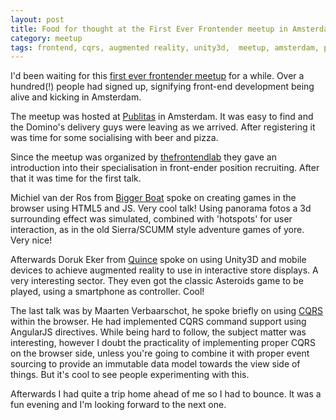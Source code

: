 ```yaml
---
layout: post
title: Food for thought at the First Ever Frontender meetup in Amsterdam
category: meetup
tags: frontend, cqrs, augmented reality, unity3d,  meetup, amsterdam, publitas
---
```


I'd been waiting for this [first ever frontender meetup](http://www.meetup.com/Frontend-Developer-Meetup-Amsterdam/events/217422482/)
for a while. Over a hundred(!) people had signed up, signifying front-end development being alive and kicking in Amsterdam.

The meetup was hosted at [Publitas](http://publitas.com/) in Amsterdam. It was easy to find and the Domino's delivery guys were
leaving as we arrived. After registering it was time for some socialising with beer and pizza.

Since the meetup was organized by [thefrontendlab](http://www.thefrontendlab.com/) they gave an introduction into their specialisation
in front-ender position recruiting. After that it was time for the first talk.

Michiel van der Ros from [Bigger Boat](http://biggerboat.nl/) spoke on creating games in the browser using HTML5 and JS. Very cool talk! Using panorama fotos a 3d surrounding effect
was simulated, combined with 'hotspots' for user interaction, as in the old Sierra/SCUMM style adventure games of yore. Very nice!

Afterwards Doruk Eker from [Quince](http://www.quince.nl/) spoke on using Unity3D and mobile devices to achieve augmented reality to use in
interactive store displays. A very interesting sector. They even got the classic Asteroids game to be played, using a smartphone as controller. Cool!

The last talk was by Maarten Verbaarschot, he spoke briefly on using [CQRS](http://en.wikipedia.org/wiki/CQRS) within the browser. He had implemented
CQRS command support using AngularJS directives. While being hard to follow, the subject matter was interesting, however I doubt the practicality
of implementing proper CQRS on the browser side, unless you're going to combine it with proper event sourcing to provide an immutable data model towards
the view side of things. But it's cool to see people experimenting with this.

Afterwards I had quite a trip home ahead of me so I had to bounce. It was a fun evening and I'm looking forward to the next one.